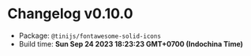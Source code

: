 # Changelog v0.10.0

- Package: `@tinijs/fontawesome-solid-icons`
- Build time: **Sun Sep 24 2023 18:23:23 GMT+0700 (Indochina Time)**

